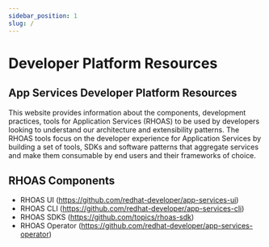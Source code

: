 ```yaml
---
sidebar_position: 1
slug: /
---
```


# Developer Platform Resources

## App Services Developer Platform Resources

This website provides information about the components, development practices, tools for Application Services (RHOAS) to be used by developers looking to understand our architecture and extensibility patterns.
The RHOAS tools focus on the developer experience for Application Services by building a set of tools, SDKs and software patterns that aggregate services and make them consumable by end users and their frameworks of choice. 

## RHOAS Components

- RHOAS UI (https://github.com/redhat-developer/app-services-ui)
- RHOAS CLI (https://github.com/redhat-developer/app-services-cli)
- RHOAS SDKS (https://github.com/topics/rhoas-sdk)
- RHOAS Operator (https://github.com/redhat-developer/app-services-operator)

